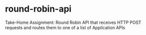 # round-robin-api

Take-Home Assignment: Round Robin API that receives HTTP POST requests and routes them to one of a list of Application APIs
